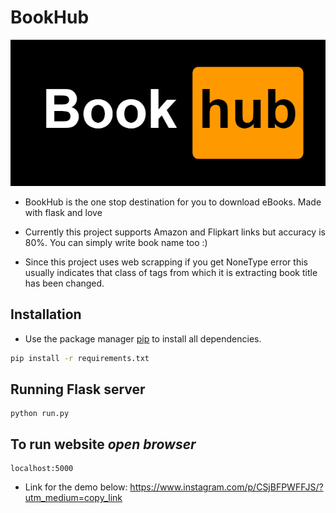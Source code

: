 # BookHub 
![logo](https://github.com/programmingninjas/BookHub/blob/main/static/bookhub.png)

* BookHub is the one stop destination for you to download eBooks. Made with flask and love

* Currently this project supports Amazon and Flipkart links but accuracy is 80%. You can simply write book name too :)

* Since this project uses web scrapping if you get NoneType error this usually indicates that class of tags from which it is extracting book title has been changed.

## Installation

* Use the package manager [pip](https://pip.pypa.io/en/stable/) to install all dependencies.

```bash
pip install -r requirements.txt
```
## Running Flask server
```
python run.py
```
## To run website  _open browser_
```
localhost:5000
```

* Link for the demo below:
  https://www.instagram.com/p/CSjBFPWFFJS/?utm_medium=copy_link
